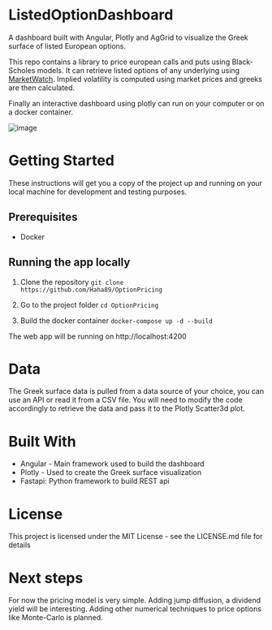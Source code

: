 # ListedOptionDashboard
A dashboard built with Angular, Plotly and AgGrid to visualize the Greek surface of listed European options.

This repo contains a library to price european calls and puts using Black-Scholes models. It can retrieve listed options of any underlying using [MarketWatch](https://www.marketwatch.com/).
Implied volatility is computed using market prices and greeks are then calculated.

Finally an interactive dashboard using plotly can run on your computer or on a docker container.

![image](https://github.com/Haha89/ListedOptionsDashboard/assets/45851831/2f778202-3cf7-4181-89ff-f55bc3f5f3f6)

# Getting Started
These instructions will get you a copy of the project up and running on your local machine for development and testing purposes.

## Prerequisites
- Docker

## Running the app locally
1. Clone the repository
```git clone https://github.com/Haha89/OptionPricing```

2. Go to the project folder
   ```cd OptionPricing```

3. Build the docker container
```docker-compose up -d --build```

The web app will be running on http://localhost:4200

# Data
The Greek surface data is pulled from a data source of your choice, you can use an API or read it from a CSV file. You will need to modify the code accordingly to retrieve the data and pass it to the Plotly Scatter3d plot.

# Built With
- Angular - Main framework used to build the dashboard
- Plotly - Used to create the Greek surface visualization
- Fastapi: Python framework to build REST api

# License
This project is licensed under the MIT License - see the LICENSE.md file for details

# Next steps
For now the pricing model is very simple. Adding jump diffusion, a dividend yield will be interesting. Adding other numerical techniques to price options like Monte-Carlo is planned.
